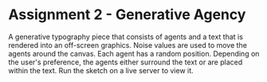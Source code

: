 # Assignment 2 - Generative Agency
A generative typography piece that consists of agents and a text that is rendered into an off-screen graphics. Noise values are used to move the agents around the canvas. Each agent has a random position. Depending on the user's preference, the agents either surround the text or are placed within the text. Run the sketch on a live server to view it.